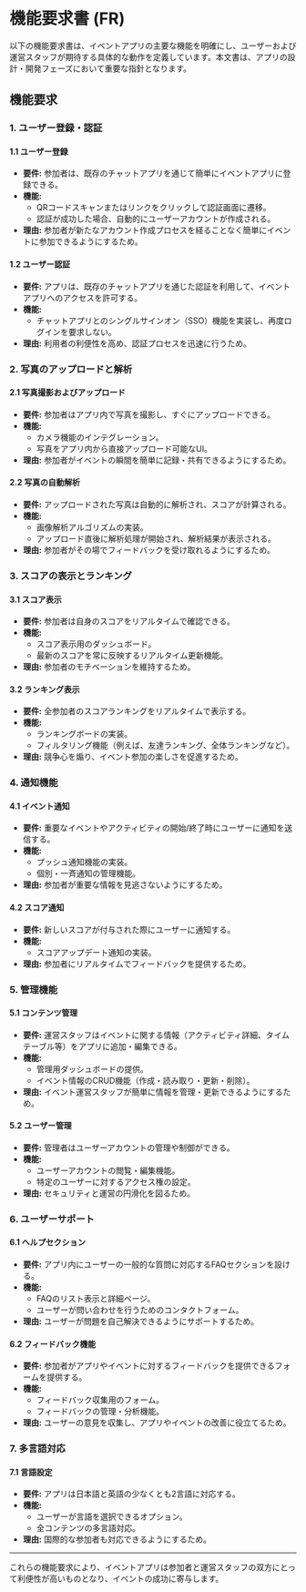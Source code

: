 # 機能要求書 (FR)

以下の機能要求書は、イベントアプリの主要な機能を明確にし、ユーザーおよび運営スタッフが期待する具体的な動作を定義しています。本文書は、アプリの設計・開発フェーズにおいて重要な指針となります。

## 機能要求

### 1. ユーザー登録・認証

#### 1.1 ユーザー登録
- **要件:** 参加者は、既存のチャットアプリを通じて簡単にイベントアプリに登録できる。
- **機能:** 
  - QRコードスキャンまたはリンクをクリックして認証画面に遷移。
  - 認証が成功した場合、自動的にユーザーアカウントが作成される。
- **理由:** 参加者が新たなアカウント作成プロセスを経ることなく簡単にイベントに参加できるようにするため。

#### 1.2 ユーザー認証
- **要件:** アプリは、既存のチャットアプリを通じた認証を利用して、イベントアプリへのアクセスを許可する。
- **機能:** 
  - チャットアプリとのシングルサインオン（SSO）機能を実装し、再度ログインを要求しない。
- **理由:** 利用者の利便性を高め、認証プロセスを迅速に行うため。

### 2. 写真のアップロードと解析

#### 2.1 写真撮影およびアップロード
- **要件:** 参加者はアプリ内で写真を撮影し、すぐにアップロードできる。
- **機能:** 
  - カメラ機能のインテグレーション。
  - 写真をアプリ内から直接アップロード可能なUI。
- **理由:** 参加者がイベントの瞬間を簡単に記録・共有できるようにするため。

#### 2.2 写真の自動解析
- **要件:** アップロードされた写真は自動的に解析され、スコアが計算される。
- **機能:** 
  - 画像解析アルゴリズムの実装。
  - アップロード直後に解析処理が開始され、解析結果が表示される。
- **理由:** 参加者がその場でフィードバックを受け取れるようにするため。

### 3. スコアの表示とランキング

#### 3.1 スコア表示
- **要件:** 参加者は自身のスコアをリアルタイムで確認できる。
- **機能:** 
  - スコア表示用のダッシュボード。
  - 最新のスコアを常に反映するリアルタイム更新機能。
- **理由:** 参加者のモチベーションを維持するため。

#### 3.2 ランキング表示
- **要件:** 全参加者のスコアランキングをリアルタイムで表示する。
- **機能:** 
  - ランキングボードの実装。
  - フィルタリング機能（例えば、友達ランキング、全体ランキングなど）。
- **理由:** 競争心を煽り、イベント参加の楽しさを促進するため。

### 4. 通知機能

#### 4.1 イベント通知
- **要件:** 重要なイベントやアクティビティの開始/終了時にユーザーに通知を送信する。
- **機能:** 
  - プッシュ通知機能の実装。
  - 個別・一斉通知の管理機能。
- **理由:** 参加者が重要な情報を見逃さないようにするため。

#### 4.2 スコア通知
- **要件:** 新しいスコアが付与された際にユーザーに通知する。
- **機能:** 
  - スコアアップデート通知の実装。
- **理由:** 参加者にリアルタイムでフィードバックを提供するため。

### 5. 管理機能

#### 5.1 コンテンツ管理
- **要件:** 運営スタッフはイベントに関する情報（アクティビティ詳細、タイムテーブル等）をアプリに追加・編集できる。
- **機能:** 
  - 管理用ダッシュボードの提供。
  - イベント情報のCRUD機能（作成・読み取り・更新・削除）。
- **理由:** イベント運営スタッフが簡単に情報を管理・更新できるようにするため。

#### 5.2 ユーザー管理
- **要件:** 管理者はユーザーアカウントの管理や制御ができる。
- **機能:** 
  - ユーザーアカウントの閲覧・編集機能。
  - 特定のユーザーに対するアクセス権の設定。
- **理由:** セキュリティと運営の円滑化を図るため。

### 6. ユーザーサポート

#### 6.1 ヘルプセクション
- **要件:** アプリ内にユーザーの一般的な質問に対応するFAQセクションを設ける。
- **機能:** 
  - FAQのリスト表示と詳細ページ。
  - ユーザーが問い合わせを行うためのコンタクトフォーム。
- **理由:** ユーザーが問題を自己解決できるようにサポートするため。

#### 6.2 フィードバック機能
- **要件:** 参加者がアプリやイベントに対するフィードバックを提供できるフォームを提供する。
- **機能:** 
  - フィードバック収集用のフォーム。
  - フィードバックの管理・分析機能。
- **理由:** ユーザーの意見を収集し、アプリやイベントの改善に役立てるため。

### 7. 多言語対応

#### 7.1 言語設定
- **要件:** アプリは日本語と英語の少なくとも2言語に対応する。
- **機能:** 
  - ユーザーが言語を選択できるオプション。
  - 全コンテンツの多言語対応。
- **理由:** 国際的な参加者も対応できるようにするため。

---

これらの機能要求により、イベントアプリは参加者と運営スタッフの双方にとって利便性が高いものとなり、イベントの成功に寄与します。